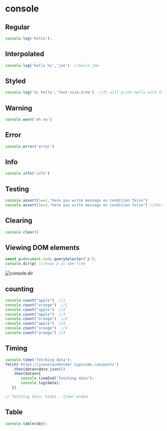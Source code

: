 # console

## Regular
```js
console.log('hello');
```

## Interpolated
```js
console.log('hello %s','joe')  //hello joe
```
## Styled
```js
console.log('%c hello','font-size:2rem')  //It will print hello with font 2rem
```
## Warning
```js
console.warn('oh no')  
```
## Error
```js
console.error('error')
```
## Info
```js
console.info('info')
```
## Testing
```js
console.assert(1==1,"here you write message on condition false") 
console.assert(1==2,"here you write message on condition false") //this will show message as condition is false
```

## Clearing
```js
console.clear()
```

## Viewing DOM elements
```js
const p=document.body.querySelector('p');
console.dir(p) //shows p as dom tree
```
![console.dir](https://skillforge.com/wp-content/uploads/2018/11/console2.png)
## counting
```js
console.count("apple")  //1
console.count("orange")  //1
console.count("apple")  //2
console.count("apple")  //3
console.count("orange")  //2
console.count("apple")  //4
console.count("orange")  //3
console.count("orange") //4
```
 ## Timing
 ```js
console.time('fetching data');
fetch('https://jsonplaceholder.typicode.com/posts')
    .then(data=>data.json())
    .then(data=>{
        console.timeEnd("fetching data");
        console.log(data);
    })

// fetching data: 912ms - timer ended
 ```

 ## Table
 ```js
 console.table(obj);
 ```
